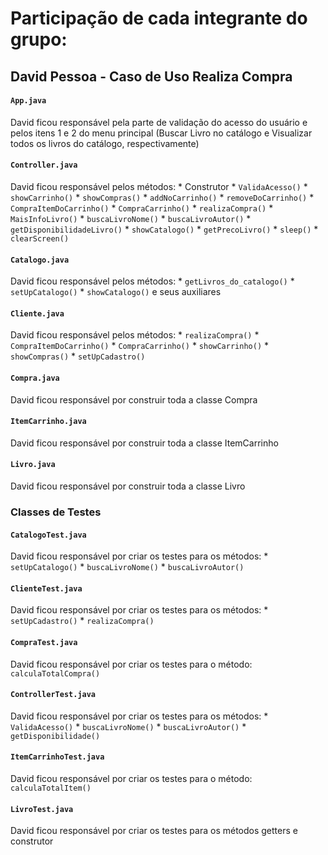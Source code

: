 # Participação de cada integrante do grupo:

## David Pessoa - Caso de Uso Realiza Compra

#### `App.java`
David ficou responsável pela parte de validação do acesso do usuário e pelos itens 1 e 2 do menu principal (Buscar Livro no catálogo e Visualizar todos os livros do catálogo, respectivamente)

#### `Controller.java`
David ficou responsável pelos métodos:
    * Construtor
    * `ValidaAcesso()`
    * `showCarrinho()`
    * `showCompras()`
    * `addNoCarrinho()`
    * `removeDoCarrinho()`
    * `CompraItemDoCarrinho()`
    * `CompraCarrinho()`
    * `realizaCompra()`
    * `MaisInfoLivro()`
    * `buscaLivroNome()`
    * `buscaLivroAutor()`
    * `getDisponibilidadeLivro()`
    * `showCatalogo()`
    * `getPrecoLivro()`
    * `sleep()`
    * `clearScreen()`

#### `Catalogo.java`
David ficou responsável pelos métodos:
    * `getLivros_do_catalogo()`
    * `setUpCatalogo()`
    * `showCatalogo()` e seus auxiliares

#### `Cliente.java`
David ficou responsável pelos métodos:
    * `realizaCompra()`
    * `CompraItemDoCarrinho()`
    * `CompraCarrinho()`
    * `showCarrinho()`
    * `showCompras()`
    * `setUpCadastro()`

#### `Compra.java`
David ficou responsável por construir toda a classe Compra

#### `ItemCarrinho.java`
David ficou responsável por construir toda a classe ItemCarrinho

#### `Livro.java`
David ficou responsável por construir toda a classe Livro

### Classes de Testes

#### `CatalogoTest.java`
David ficou responsável por criar os testes para os métodos:
    * `setUpCatalogo()`
    * `buscaLivroNome()`
    * `buscaLivroAutor()`

#### `ClienteTest.java`
David ficou responsável por criar os testes para os métodos:
    * `setUpCadastro()`
    * `realizaCompra()`

#### `CompraTest.java`
David ficou responsável por criar os testes para o método: `calculaTotalCompra()`

#### `ControllerTest.java`
David ficou responsável por criar os testes para os métodos:
    * `ValidaAcesso()`
    * `buscaLivroNome()`
    * `buscaLivroAutor()`
    * `getDisponibilidade()`

#### `ItemCarrinhoTest.java`
David ficou responsável por criar os testes para o método: `calculaTotalItem()`

#### `LivroTest.java`
David ficou responsável por criar os testes para os métodos getters e construtor

